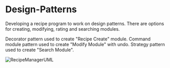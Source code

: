 # Design-Patterns
Developing a recipe program to work on design patterns.
There are options for creating, modifying, rating and searching modules.
	
Decorator pattern used to create "Recipe Create" module.
Command module pattern used to create "Modify Module" with undo.
Strategy pattern used to create "Search Module".

![RecipeManagerUML](https://github.com/emiralpkaragulmez/Design-Patterns/assets/79288291/8c5859e2-c70a-4ef1-8175-29728d78c90d)



